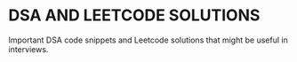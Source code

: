 # DSA AND LEETCODE SOLUTIONS
Important DSA code snippets and Leetcode solutions that might be useful in interviews.
